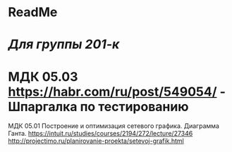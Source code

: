 # ReadMe


***Для группы 201-к***
======
МДК 05.03
https://habr.com/ru/post/549054/    - Шпаргалка по тестированию
======
МДК 05.01
Построение и оптимизация сетевого графика. Диаграмма Ганта.
https://intuit.ru/studies/courses/2194/272/lecture/27346
http://projectimo.ru/planirovanie-proekta/setevoj-grafik.html
